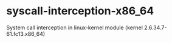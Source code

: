 # syscall-interception-x86_64
System call interception in linux-kernel module (kernel 2.6.34.7-61.fc13.x86_64)
